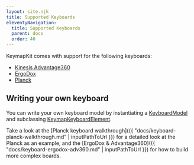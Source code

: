 ```yaml
---
layout: site.njk
title: Supported Keyboards
eleventyNavigation:
  title: Supported Keyboards
  parent: docs
  order: 40
---
```


KeymapKit comes with support for the following keyboards:

- [Kinesis Advantage360](https://github.com/mrled/KeymapKit/tree/master/keyboard.advantage360)
- [ErgoDox](https://github.com/mrled/KeymapKit/tree/master/keyboard.ergodox)
- [Planck](https://github.com/mrled/KeymapKit/tree/master/keyboard.planck48)

## Writing your own keyboard

You can write your own keyboard model by instantiating a
[KeyboardModel](https://github.com/mrled/KeymapKit/blob/master/models/src/lib/KeyboardModel.ts)
and subclassing [KeymapKeyboardElement](https://github.com/mrled/KeymapKit/blob/master/ui/src/webcomponents/keymap-keyboard.ts).

Take a look at the
[Planck keyboard walkthrough]({{ "docs/keyboard-planck-walkthrough.md" | inputPathToUrl }})
for a detailed look at the Planck as an example,
and the [ErgoDox & Advantage360]({{ "docs/keyboard-ergodox-adv360.md" | inputPathToUrl }})
for how to build more complex boards.

